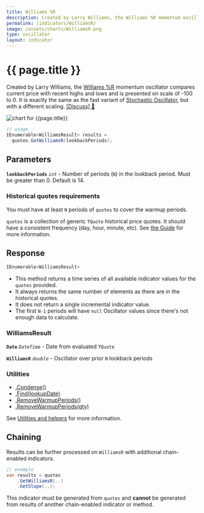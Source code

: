 ```yaml
---
title: Williams %R
description: Created by Larry Williams, the Williams %R momentum oscillator compares current price with recent highs and lows and is presented on scale of -100 to 0.  It is exactly the same as the fast variant of Stochastic Oscillator, but with a different scaling.
permalink: /indicators/WilliamsR/
image: /assets/charts/WilliamsR.png
type: oscillator
layout: indicator
---
```


# {{ page.title }}

Created by Larry Williams, the [Williams %R](https://en.wikipedia.org/wiki/Williams_%25R) momentum oscillator compares current price with recent highs and lows and is presented on scale of -100 to 0.  It is exactly the same as the fast variant of [Stochastic Oscillator]({{site.baseurl}}/indicators/Stoch/#content), but with a different scaling.
[[Discuss] :speech_balloon:]({{site.github.repository_url}}/discussions/229 "Community discussion about this indicator")

![chart for {{page.title}}]({{site.baseurl}}{{page.image}})

```csharp
// usage
IEnumerable<WilliamsResult> results =
  quotes.GetWilliamsR(lookbackPeriods);
```

## Parameters

**`lookbackPeriods`** _`int`_ - Number of periods (`N`) in the lookback period.  Must be greater than 0.  Default is 14.

### Historical quotes requirements

You must have at least `N` periods of `quotes` to cover the warmup periods.

`quotes` is a collection of generic `TQuote` historical price quotes.  It should have a consistent frequency (day, hour, minute, etc).  See [the Guide]({{site.baseurl}}/guide/#historical-quotes) for more information.

## Response

```csharp
IEnumerable<WilliamsResult>
```

- This method returns a time series of all available indicator values for the `quotes` provided.
- It always returns the same number of elements as there are in the historical quotes.
- It does not return a single incremental indicator value.
- The first `N-1` periods will have `null` Oscillator values since there's not enough data to calculate.

### WilliamsResult

**`Date`** _`DateTime`_ - Date from evaluated `TQuote`

**`WilliamsR`** _`double`_ - Oscillator over prior `N` lookback periods

### Utilities

- [.Condense()]({{site.baseurl}}/utilities#condense)
- [.Find(lookupDate)]({{site.baseurl}}/utilities#find-indicator-result-by-date)
- [.RemoveWarmupPeriods()]({{site.baseurl}}/utilities#remove-warmup-periods)
- [.RemoveWarmupPeriods(qty)]({{site.baseurl}}/utilities#remove-warmup-periods)

See [Utilities and helpers]({{site.baseurl}}/utilities#utilities-for-indicator-results) for more information.

## Chaining

Results can be further processed on `WilliamsR` with additional chain-enabled indicators.

```csharp
// example
var results = quotes
    .GetWilliamsR(..)
    .GetSlope(..);
```

This indicator must be generated from `quotes` and **cannot** be generated from results of another chain-enabled indicator or method.
